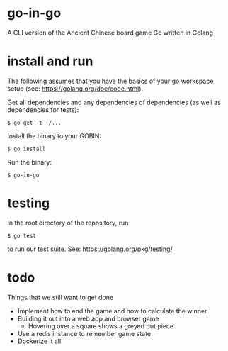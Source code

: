 # go-in-go
A CLI version of the Ancient Chinese board game Go written in Golang

# install and run
The following assumes that you have the basics of your go workspace setup (see: https://golang.org/doc/code.html).

Get all dependencies and any dependencies of dependencies (as well as dependencies for tests):
```
$ go get -t ./...
```
Install the binary to your GOBIN:
```
$ go install
```
Run the binary:
```
$ go-in-go
```


# testing
In the root directory of the repository, run
```
$ go test
```
to run our test suite. See: https://golang.org/pkg/testing/

# todo
Things that we still want to get done
* Implement how to end the game and how to calculate the winner
* Building it out into a web app and browser game
    * Hovering over a square shows a greyed out piece
* Use a redis instance to remember game state
* Dockerize it all
